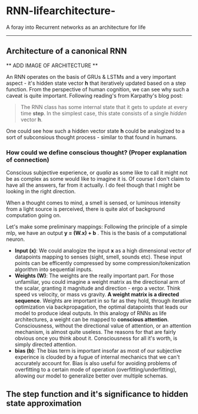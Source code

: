# RNN-lifearchitecture-
A foray into Recurrent networks as an architecture for life 

---

## Architecture of a canonical RNN

** ADD IMAGE OF ARCHITECTURE **

An RNN operates on the basis of GRUs & LSTMs and a very important aspect -  it's hidden state vector **h** that iteratively updated based on a step function.
From the perspective of human cognition, we can see why such a caveat is quite important. 
Following reading's from Karpathy's blog post:

> The RNN class has some internal state that it gets to update at every time **step**. In the simplest case, this state consists of a single *hidden* vector **h**.

One could see how such a hidden vector state **h** could be analogized to a sort of subconsious thought process - similar to that found in humans.

### How could we define conscious thought? (Proper explanation of connection)
Conscious subjective experience, or *qualia* as some like to call it might not be as complex as some would like to imagine it is. Of course I don't claim to have all the answers, far from it actually. I do feel though that I might be looking in the right direction.

When a thought comes to mind, a smell is sensed, or luminous intensity from a light source is perceived, there is quite alot of background computation going on. 

Let's make some preliminary mappings:
Following the principle of a simple mlp, we have an output **y = (W.x) + b** . This is the basis of a computational neuron.

- **Input (x)**: We could analogize the input **x** as a high dimensional vector of datapoints mapping to senses (sight, smell, sounds etc). These input points can be efficently compressed by some compression/tokenization algorithm into sequential inputs.
- **Weights (W)**: The weights are the really important part. For those unfamiliar, you could imagine a weight matrix as the  directional arm of the scalar, granting it magnitude and direction - ergo a vector. Think speed vs velocity, or mass vs gravity. **A weight matrix is a directed sequence**. Weights are important in so far as they hold, through iterative optimization via backpropagation, the optimal datapoints that leads our model to produce ideal outputs. In this analogy of RNNs as life architectures, a weight can be mapped to **conscious attention**. Consciousness, without the directional value of attention, or an attention mechanism, is almost quite useless. The reasons for that are fairly obvious once you think about it. Consciousness for all it's worth, is simply directed attention.
- **bias (b)**: The bias term is important insofar as most of our subjective experince is clouded by a fugue of internal mechanics that we can't accurately account for. Bias is also useful for avoiding problems of overfitting to a certain mode of operation (overfitting/underfitting), allowing our model to generalize better over multiple schemas.


## The step function and it's significance to hidden state approximation
